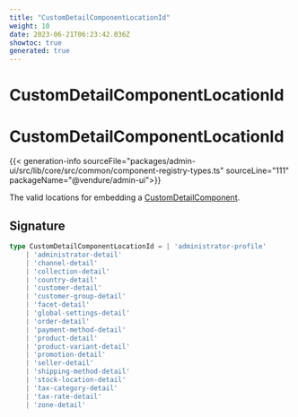 ```yaml
---
title: "CustomDetailComponentLocationId"
weight: 10
date: 2023-06-21T06:23:42.036Z
showtoc: true
generated: true
---
```

<!-- This file was generated from the Vendure source. Do not modify. Instead, re-run the "docs:build" script -->

# CustomDetailComponentLocationId
<div class="symbol">


# CustomDetailComponentLocationId

{{< generation-info sourceFile="packages/admin-ui/src/lib/core/src/common/component-registry-types.ts" sourceLine="111" packageName="@vendure/admin-ui">}}

The valid locations for embedding a <a href='/admin-ui-api/custom-detail-components/custom-detail-component#customdetailcomponent'>CustomDetailComponent</a>.

## Signature

```TypeScript
type CustomDetailComponentLocationId = | 'administrator-profile'
    | 'administrator-detail'
    | 'channel-detail'
    | 'collection-detail'
    | 'country-detail'
    | 'customer-detail'
    | 'customer-group-detail'
    | 'facet-detail'
    | 'global-settings-detail'
    | 'order-detail'
    | 'payment-method-detail'
    | 'product-detail'
    | 'product-variant-detail'
    | 'promotion-detail'
    | 'seller-detail'
    | 'shipping-method-detail'
    | 'stock-location-detail'
    | 'tax-category-detail'
    | 'tax-rate-detail'
    | 'zone-detail'
```
</div>
